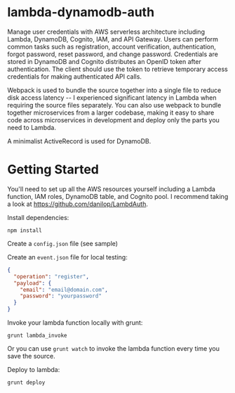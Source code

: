 lambda-dynamodb-auth
====================

Manage user credentials with AWS serverless architecture including Lambda, DynamoDB, Cognito, IAM, and API Gateway. Users can perform common tasks such as registration, account verification, authentication, forgot password, reset password, and change password. Credentials are stored in DynamoDB and Cognito distributes an OpenID token after authentication. The client should use the token to retrieve temporary access credentials for making authenticated API calls. 

Webpack is used to bundle the source together into a single file to reduce disk access latency -- I experienced significant latency in Lambda when requiring the source files separately. You can also use webpack to bundle together microservices from a larger codebase, making it easy to share code across microservices in development and deploy only the parts you need to Lambda. 

A minimalist ActiveRecord is used for DynamoDB. 

# Getting Started

You'll need to set up all the AWS resources yourself including a Lambda function, IAM roles, DynamoDB table, and Cognito pool. I recommend taking a look at https://github.com/danilop/LambdAuth. 

Install dependencies:

```
npm install
```

Create a `config.json` file (see sample)

Create an `event.json` file for local testing:

```json
{
  "operation": "register",
  "payload": {
    "email": "email@domain.com",
    "password": "yourpassword"
  }
}
```

Invoke your lambda function locally with grunt:

```
grunt lambda_invoke
```

Or you can use `grunt watch` to invoke the lambda function every time you save the source. 

Deploy to lambda:

```
grunt deploy
```
